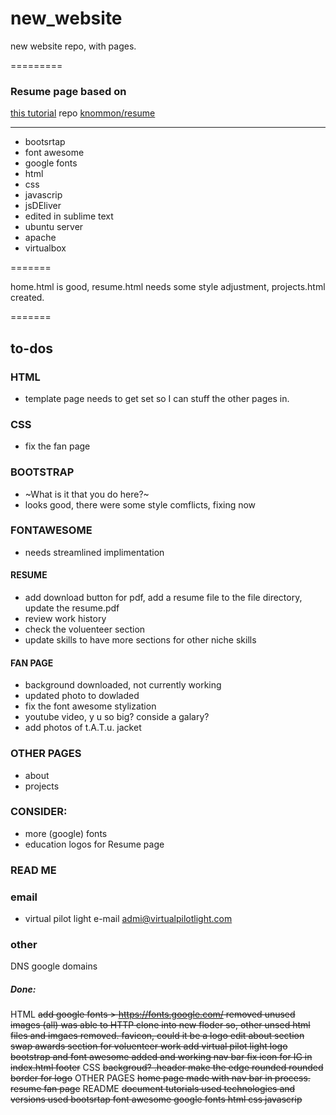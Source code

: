 # new_website
new website repo, with pages. 

=========
### Resume page based on

[this tutorial](https://medium.com/p/991845147ec)
repo [knommon/resume](https://github.com/knommon/resume)
****
* bootsrtap
* font awesome
* google fonts
* html
* css
* javascrip
* jsDEliver
* edited in sublime text
* ubuntu server
* apache
* virtualbox 

=======

home.html is good, resume.html needs some style adjustment, projects.html created. 

=======

## to-dos

### HTML
* template page needs to get set so I can stuff the other pages in. 

### CSS 
* fix the fan page

### BOOTSTRAP
* ~What is it that you do here?~
* looks good, there were some style comflicts, fixing now

### FONTAWESOME
* needs streamlined implimentation

#### RESUME 
* add download button for pdf, add a resume file to the file directory, update the resume.pdf
* review work history
* check the voluenteer section 
* update skills to have more sections for other niche skills

#### FAN PAGE
* background downloaded, not currently working
* updated photo to dowladed 
* fix the font awesome stylization
* youtube video, y u so big? conside a galary?
* add photos of t.A.T.u. jacket

### OTHER PAGES
* about
* projects

### CONSIDER:
* more (google) fonts
* education logos for Resume page

### READ ME

### email
* virtual pilot light e-mail admi@virtualpilotlight.com

### other
DNS
google domains

##### Done:
HTML
~~add google fonts > https://fonts.google.com/
removed unused images (all)
was able to HTTP clone into new floder so, other unsed html files and imgaes removed.
favicon, could it be a logo
edit about section
swap awards section for voluenteer work
add virtual pilot light logo
bootstrap and font awesome added and working
nav bar
fix icon for IG in index.html footer~~
CSS
~~backgroud?
.header make the edge rounded
rounded border for logo~~
OTHER PAGES
~~home page made with nav bar in process.
resume
fan page~~
README
~~document tutorials used
technologies and versions used
bootsrtap
font awesome
google fonts
html
css
javascrip~~


